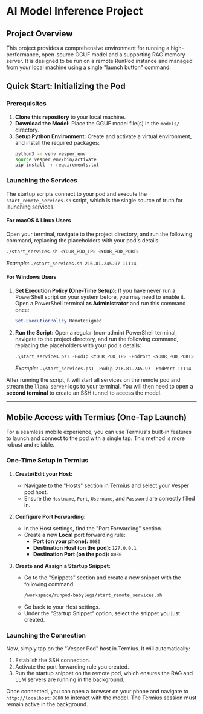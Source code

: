 # AI Model Inference Project

## Project Overview

This project provides a comprehensive environment for running a high-performance, open-source GGUF model and a supporting RAG memory server. It is designed to be run on a remote RunPod instance and managed from your local machine using a single "launch button" command.

## Quick Start: Initializing the Pod

### Prerequisites

1.  **Clone this repository** to your local machine.
2.  **Download the Model:** Place the GGUF model file(s) in the `models/` directory.
3.  **Setup Python Environment:** Create and activate a virtual environment, and install the required packages:
    ```bash
    python3 -m venv vesper_env
    source vesper_env/bin/activate
    pip install -r requirements.txt
    ```

### Launching the Services

The startup scripts connect to your pod and execute the `start_remote_services.sh` script, which is the single source of truth for launching services.

#### For macOS & Linux Users

Open your terminal, navigate to the project directory, and run the following command, replacing the placeholders with your pod's details:

```bash
./start_services.sh <YOUR_POD_IP> <YOUR_POD_PORT>
```
*Example:* `./start_services.sh 216.81.245.97 11114`

#### For Windows Users

1.  **Set Execution Policy (One-Time Setup):** If you have never run a PowerShell script on your system before, you may need to enable it. Open a PowerShell terminal **as Administrator** and run this command once:
    ```powershell
    Set-ExecutionPolicy RemoteSigned
    ```
2.  **Run the Script:** Open a regular (non-admin) PowerShell terminal, navigate to the project directory, and run the following command, replacing the placeholders with your pod's details:
    ```powershell
    .\start_services.ps1 -PodIp <YOUR_POD_IP> -PodPort <YOUR_POD_PORT>
    ```
    *Example:* `.\start_services.ps1 -PodIp 216.81.245.97 -PodPort 11114`

After running the script, it will start all services on the remote pod and stream the `llama-server` logs to your terminal. You will then need to open a **second terminal** to create an SSH tunnel to access the model.

---

## Mobile Access with Termius (One-Tap Launch)

For a seamless mobile experience, you can use Termius's built-in features to launch and connect to the pod with a single tap. This method is more robust and reliable.

### One-Time Setup in Termius

1.  **Create/Edit your Host:**
    *   Navigate to the "Hosts" section in Termius and select your Vesper pod host.
    *   Ensure the `Hostname`, `Port`, `Username`, and `Password` are correctly filled in.

2.  **Configure Port Forwarding:**
    *   In the Host settings, find the "Port Forwarding" section.
    *   Create a new **Local** port forwarding rule:
        *   **Port (on your phone):** `8080`
        *   **Destination Host (on the pod):** `127.0.0.1`
        *   **Destination Port (on the pod):** `8080`

3.  **Create and Assign a Startup Snippet:**
    *   Go to the "Snippets" section and create a new snippet with the following command:
        ```bash
        /workspace/runpod-babylegs/start_remote_services.sh
        ```
    *   Go back to your Host settings.
    *   Under the "Startup Snippet" option, select the snippet you just created.

### Launching the Connection

Now, simply tap on the "Vesper Pod" host in Termius. It will automatically:
1.  Establish the SSH connection.
2.  Activate the port forwarding rule you created.
3.  Run the startup snippet on the remote pod, which ensures the RAG and LLM servers are running in the background.

Once connected, you can open a browser on your phone and navigate to `http://localhost:8080` to interact with the model. The Termius session must remain active in the background.
